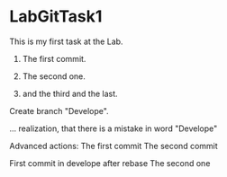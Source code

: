 # LabGitTask1
This is my first task at the Lab.
1. The first commit.

2. The second one.

3. and the third and the last.

Create branch "Develope".

... realization, that there is a mistake in word  "Develope"

Advanced actions: 
The first commit
The second commit

First commit in develope after rebase
The second one